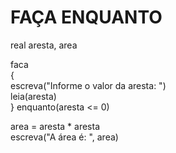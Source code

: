 # FAÇA ENQUANTO
real aresta, area<br>

faca<br>
{<br>
  escreva("Informe o valor da aresta: ")<br>
  leia(aresta)<br>
} enquanto(aresta <= 0)<br>

area = aresta * aresta<br>
escreva("A área é: ", area)<br>
